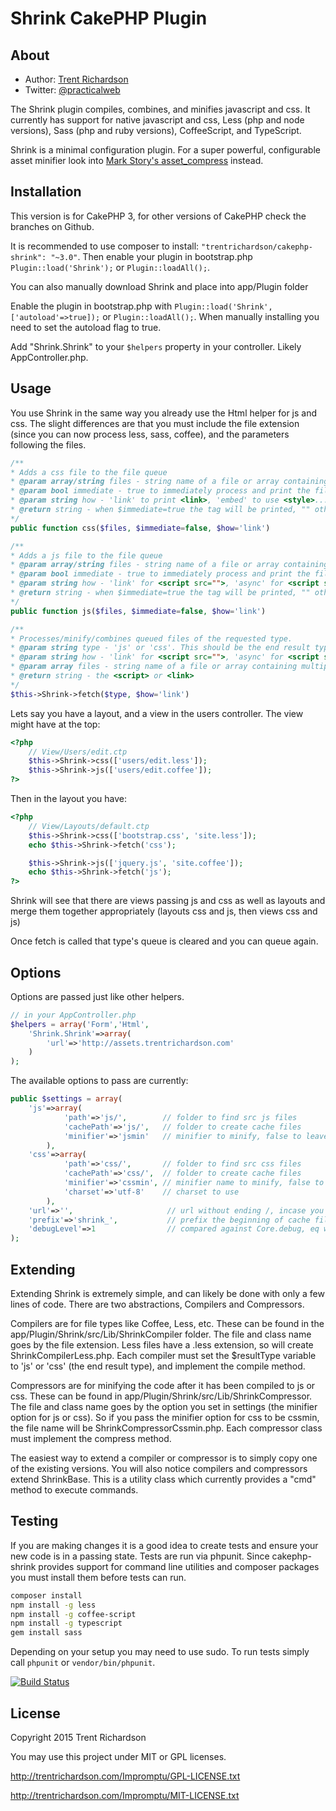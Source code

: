 Shrink CakePHP Plugin
=====================

About
-----

- Author: [Trent Richardson](http://trentrichardson.com)
- Twitter: [@practicalweb](http://twitter.com/practicalweb)

The Shrink plugin compiles, combines, and minifies javascript and css.  It currently has
support for native javascript and css, Less (php and node versions), Sass (php and ruby 
versions), CoffeeScript, and TypeScript.

Shrink is a minimal configuration plugin.  For a super powerful, configurable asset minifier
look into [Mark Story's asset_compress](https://github.com/markstory/asset_compress) instead.

Installation
------------

This version is for CakePHP 3, for other versions of CakePHP check the branches on Github.

It is recommended to use composer to install: `"trentrichardson/cakephp-shrink": "~3.0"`.
Then enable your plugin in bootstrap.php `Plugin::load('Shrink');` or `Plugin::loadAll();`.

You can also manually download Shrink and place into app/Plugin folder

Enable the plugin in bootstrap.php with `Plugin::load('Shrink',['autoload'=>true]);` or 
`Plugin::loadAll();`.  When manually installing you need to set the autoload flag to true.

Add "Shrink.Shrink" to your `$helpers` property in your controller.  Likely AppController.php.

Usage
-----

You use Shrink in the same way you already use the Html helper for js and css. The slight
differences are that you must include the file extension (since you can now process less,
sass, coffee), and the parameters following the files.

```php
/**
* Adds a css file to the file queue
* @param array/string files - string name of a file or array containing multiple string of files
* @param bool immediate - true to immediately process and print the file, false to merge with others
* @param string how - 'link' to print <link>, 'embed' to use <style>...css code...</style>
* @return string - when $immediate=true the tag will be printed, "" otherwise
*/
public function css($files, $immediate=false, $how='link')

/**
* Adds a js file to the file queue
* @param array/string files - string name of a file or array containing multiple string of files
* @param bool immediate - true to immediately process and print the file, false to merge with others
* @param string how - 'link' for <script src="">, 'async' for <script src="" async>, 'embed' for <script>...js code...</script>
* @return string - when $immediate=true the tag will be printed, "" otherwise
*/
public function js($files, $immediate=false, $how='link')

/**
* Processes/minify/combines queued files of the requested type.
* @param string type - 'js' or 'css'. This should be the end result type
* @param string how - 'link' for <script src="">, 'async' for <script src="" async>, 'embed' for <script>...js code...</script>
* @param array files - string name of a file or array containing multiple string of files
* @return string - the <script> or <link>
*/
$this->Shrink->fetch($type, $how='link')
```

Lets say you have a layout, and a view in the users controller.  The view might have at the top:

```php
<?php
	// View/Users/edit.ctp
	$this->Shrink->css(['users/edit.less']);
	$this->Shrink->js(['users/edit.coffee']);
?>
```

Then in the layout you have:
```php
<?php
	// View/Layouts/default.ctp
	$this->Shrink->css(['bootstrap.css', 'site.less']);
	echo $this->Shrink->fetch('css');

	$this->Shrink->js(['jquery.js', 'site.coffee']);
	echo $this->Shrink->fetch('js');
?>
```

Shrink will see that there are views passing js and css as well as layouts
and merge them together appropriately (layouts css and js, then views css and js)

Once fetch is called that type's queue is cleared and you can queue again.

Options
-------

Options are passed just like other helpers.

```php
// in your AppController.php
$helpers = array('Form','Html',
	'Shrink.Shrink'=>array(
		'url'=>'http://assets.trentrichardson.com'
	)
);
```

The available options to pass are currently:

```php
public $settings = array(
	'js'=>array(
			'path'=>'js/',        // folder to find src js files
			'cachePath'=>'js/',   // folder to create cache files
			'minifier'=>'jsmin'   // minifier to minify, false to leave as is
		),
	'css'=>array(
			'path'=>'css/',       // folder to find src css files
			'cachePath'=>'css/',  // folder to create cache files
			'minifier'=>'cssmin', // minifier name to minify, false to leave as is
			'charset'=>'utf-8'    // charset to use
		),
	'url'=>'',                     // url without ending /, incase you access from another domain
	'prefix'=>'shrink_',           // prefix the beginning of cache files
	'debugLevel'=>1                // compared against Core.debug, eq will recompile, > will not minify
);
```

Extending
---------

Extending Shrink is extremely simple, and can likely be done with only a few lines of
code.  There are two abstractions, Compilers and Compressors.

Compilers are for file types like Coffee, Less, etc.  These can be found in the
app/Plugin/Shrink/src/Lib/ShrinkCompiler folder. The file and class name goes
by the file extension.  Less files have a .less extension, so will create
ShrinkCompilerLess.php.  Each compiler must set the $resultType variable to 'js' or
'css' (the end result type), and implement the compile method.

Compressors are for minifying the code after it has been compiled to js or css. These
can be found in app/Plugin/Shrink/src/Lib/ShrinkCompressor.  The file and class
name goes by the option you set in settings (the minifier option for js or css).  So
if you pass the minifier option for css to be cssmin, the file name will be
ShrinkCompressorCssmin.php.  Each compressor class must implement the compress method.

The easiest way to extend a compiler or compressor is to simply copy one of the existing
versions.  You will also notice compilers and compressors extend ShrinkBase.  This is a
utility class which currently provides a "cmd" method to execute commands.

Testing
-------

If you are making changes it is a good idea to create tests and ensure your new code
is in a passing state.  Tests are run via phpunit.  Since cakephp-shrink provides 
support for command line utilities and composer packages you must install them before 
tests can run.

```sh
composer install
npm install -g less
npm install -g coffee-script
npm install -g typescript
gem install sass
```

Depending on your setup you may need to use sudo.  To run tests simply call `phpunit` 
or `vendor/bin/phpunit`.

[![Build Status](https://travis-ci.org/trentrichardson/cakephp-shrink.svg?branch=master)](https://travis-ci.org/trentrichardson/cakephp-shrink)

License
-------

Copyright 2015 Trent Richardson

You may use this project under MIT or GPL licenses.

http://trentrichardson.com/Impromptu/GPL-LICENSE.txt

http://trentrichardson.com/Impromptu/MIT-LICENSE.txt
